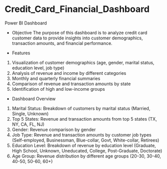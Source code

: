 # Credit_Card_Financial_Dashboard
Power BI Dashboard

* Objective
The purpose of this dashboard is to analyze credit card customer data to provide insights into customer demographics, transaction amounts, and financial performance.

* Features
1. Visualization of customer demographics (age, gender, marital status, education level, job type)
2. Analysis of revenue and income by different categories
3. Monthly and quarterly financial summaries
4. Comparison of revenue and transaction amounts by state
5. Identification of high and low-income groups

* Dashboard Overview

1. Marital Status: Breakdown of customers by marital status (Married, Single, Unknown)
2. Top 5 States: Revenue and transaction amounts from top 5 states (TX, NY, CA, FL, NJ)
3. Gender: Revenue comparison by gender
4. Job Type: Revenue and transaction amounts by customer job types (Self-employed, Businessman, Blue-collar, Govt, White-collar, Retirees)
5. Education Level: Breakdown of revenue by education level (Graduate, High School, Unknown, Uneducated, College, Post-Graduate, Doctorate)
6. Age Group: Revenue distribution by different age groups (20-30, 30-40, 40-50, 50-60, 60+)
